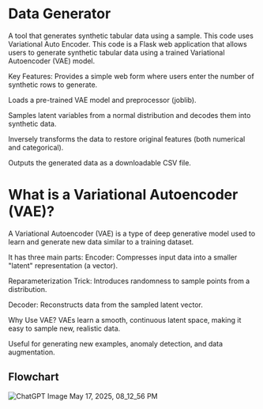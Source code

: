 
# Data Generator

A tool that generates synthetic tabular data using a sample. This code uses Variational Auto Encoder.
This code is a Flask web application that allows users to generate synthetic tabular data using a trained Variational Autoencoder (VAE) model.

Key Features:
Provides a simple web form where users enter the number of synthetic rows to generate.

Loads a pre-trained VAE model and preprocessor (joblib).

Samples latent variables from a normal distribution and decodes them into synthetic data.

Inversely transforms the data to restore original features (both numerical and categorical).

Outputs the generated data as a downloadable CSV file.

# What is a Variational Autoencoder (VAE)?

A Variational Autoencoder (VAE) is a type of deep generative model used to learn and generate new data similar to a training dataset.

It has three main parts:
Encoder: Compresses input data into a smaller "latent" representation (a vector).

Reparameterization Trick: Introduces randomness to sample points from a distribution.

Decoder: Reconstructs data from the sampled latent vector.

Why Use VAE?
VAEs learn a smooth, continuous latent space, making it easy to sample new, realistic data.

Useful for generating new examples, anomaly detection, and data augmentation.

## Flowchart


![ChatGPT Image May 17, 2025, 08_12_56 PM](https://github.com/user-attachments/assets/dfed83e3-8e65-4019-a6e9-908423724f49)
